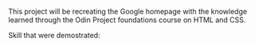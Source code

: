 This project will be recreating the Google homepage with the knowledge learned through the Odin Project foundations course on HTML and CSS. 

Skill that were demostrated:


